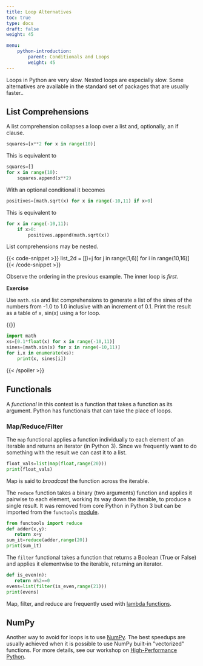 ```yaml
---
title: Loop Alternatives
toc: true
type: docs
draft: false
weight: 45

menu:
    python-introduction:
        parent: Conditionals and Loops
        weight: 45
---
```


Loops in Python are very slow.  Nested loops are especially slow.  Some alternatives are available in the standard set of packages that are usually faster..

## List Comprehensions

A list comprehension collapses a loop over a list and, optionally, an if clause.

```python
squares=[x**2 for x in range(10)]
```

This is equivalent to

```python
squares=[]
for x in range(10):
    squares.append(x**2)
```

With an optional conditional it becomes

```python
positives=[math.sqrt(x) for x in range(-10,11) if x>0]
```

This is equivalent to

```python
for x in range(-10,11):
    if x>0:
        positives.append(math.sqrt(x))
```

List comprehensions may be nested.

{{< code-snippet >}}
list_2d = [[i+j for j in range(1,6)] for i in range(10,16)]
{{< /code-snippet >}}

Observe the ordering in the previous example.  The inner loop is _first_.

**Exercise**

Use `math.sin` and list comprehensions to generate a list of the sines of the numbers from -1.0 to 1.0 inclusive with an increment of 0.1.  Print the result as a table of x, sin(x) using a for loop.

{{<spoiler text="Example solution" >}}
```python
import math
xs=[0.1*float(x) for x in range(-10,11)]
sines=[math.sin(x) for x in range(-10,11)]
for i,x in enumerate(xs):
    print(x, sines[i])
```
{{< /spoiler >}}
  
## Functionals

A _functional_ in this context is a function that takes a function as its argument.  Python has functionals that can take the place of loops.

<!--- Theme includes mapping JS Leaflet, grabs hash followed by word map --->
<h3> Map/Reduce/Filter </h3>

The `map` functional applies a function individually to each element of an iterable and returns an iterator (in Python 3).  Since we frequently want to do something with the result we can cast it to a list.

```python
float_vals=list(map(float,range(20)))
print(float_vals)
```
Map is said to _broadcast_ the function across the iterable.


The `reduce` function takes a binary (two arguments) function and applies it pairwise to each element, working its way down the iterable, to produce a single result.  It was removed from core Python in Python 3 but can be imported from the `functools` [module](/courses/python-introduction/modules).
```python
from functools import reduce
def adder(x,y):
   return x+y
sum_it=reduce(adder,range(20))
print(sum_it)
```

The `filter` functional takes a function that returns a Boolean (True or False) and applies it elementwise to the iterable, returning an iterator.
```python
def is_even(n):
   return n%2==0
evens=list(filter(is_even,range(21)))
print(evens)
```

Map, filter, and reduce are frequently used with [lambda functions](/courses/python-introduction/advanced_functions).

## NumPy

Another way to avoid for loops is to use [NumPy](/courses/python-introduction/numpy_matplotlib_scipy).  The best speedups are usually achieved when it is possible to use NumPy built-in "vectorized" functions.  For more details, see our workshop on [High-Performance Python](/courses/python_high_performance/serial_optimization).

